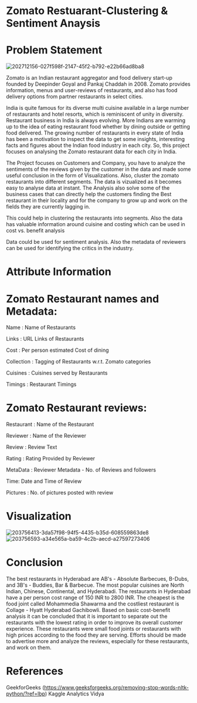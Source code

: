 # Zomato Restuarant-Clustering & Sentiment Anaysis

# Problem Statement

![202712156-027f598f-2147-45f2-b792-e22b66ad8ba8](https://user-images.githubusercontent.com/111070329/211980472-e4ce1b08-866f-4c7b-9f61-9793e714af2e.png)

Zomato is an Indian restaurant aggregator and food delivery start-up founded by Deepinder Goyal and Pankaj Chaddah in 2008. Zomato provides information, menus and user-reviews of restaurants, and also has food delivery options from partner restaurants in select cities.

India is quite famous for its diverse multi cuisine available in a large number of restaurants and hotel resorts, which is reminiscent of unity in diversity. Restaurant business in India is always evolving. More Indians are warming up to the idea of eating restaurant food whether by dining outside or getting food delivered. The growing number of restaurants in every state of India has been a motivation to inspect the data to get some insights, interesting facts and figures about the Indian food industry in each city. So, this project focuses on analysing the Zomato restaurant data for each city in India.

The Project focuses on Customers and Company, you have to analyze the sentiments of the reviews given by the customer in the data and made some useful conclusion in the form of Visualizations. Also, cluster the zomato restaurants into different segments. The data is vizualized as it becomes easy to analyse data at instant. The Analysis also solve some of the business cases that can directly help the customers finding the Best restaurant in their locality and for the company to grow up and work on the fields they are currently lagging in.

This could help in clustering the restaurants into segments. Also the data has valuable information around cuisine and costing which can be used in cost vs. benefit analysis

Data could be used for sentiment analysis. Also the metadata of reviewers can be used for identifying the critics in the industry.

# Attribute Information

# Zomato Restaurant names and Metadata:

Name : Name of Restaurants

Links : URL Links of Restaurants

Cost : Per person estimated Cost of dining

Collection : Tagging of Restaurants w.r.t. Zomato categories

Cuisines : Cuisines served by Restaurants

Timings : Restaurant Timings


# Zomato Restaurant reviews:

Restaurant : Name of the Restaurant

Reviewer : Name of the Reviewer

Review : Review Text

Rating : Rating Provided by Reviewer

MetaData : Reviewer Metadata - No. of Reviews and followers

Time: Date and Time of Review

Pictures : No. of pictures posted with review

# Visualization

![203756413-3da57f98-94f5-4435-b35d-608559863de8](https://user-images.githubusercontent.com/111070329/211979438-630e916f-70e2-461c-a689-98ec3e0c52cc.png)
![203756593-a34e565a-ba59-4c2b-aecd-a27597273406](https://user-images.githubusercontent.com/111070329/211979446-0b1fd084-81db-4c32-950d-84d0f72deb56.png)

# Conclusion

The best restaurants in Hyderabad are AB's - Absolute Barbecues, B-Dubs, and 3B's - Buddies, Bar & Barbecue.
The most popular cuisines are North Indian, Chinese, Continental, and Hyderabadi.
The restaurants in Hyderabad have a per person cost range of 150 INR to 2800 INR. The cheapest is the food joint called Mohammedia Shawarma and the costliest restaurant is Collage - Hyatt Hyderabad Gachibowli.
Based on basic cost-benefit analysis it can be concluded that it is important to separate out the restaurants with the lowest rating in order to improve its overall customer experience. These restaurants were small food joints or restaurants with high prices according to the food they are serving. Efforts should be made to advertise more and analyze the reviews, especially for these restaurants, and work on them.

# References 

GeekforGeeks (https://www.geeksforgeeks.org/removing-stop-words-nltk-python/?ref=lbp)
Kaggle
Analytics Vidya


